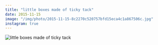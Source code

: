 ```yaml
---
title: "little boxes made of ticky tack"
date: 2015-11-15
image: "/img/photo/2015-11-15-8c2270c520757bfd15eca4c1a867506c.jpg"
instagram: true
---
```


![little boxes made of ticky tack](/img/photo/2015-11-15-8c2270c520757bfd15eca4c1a867506c.jpg)
